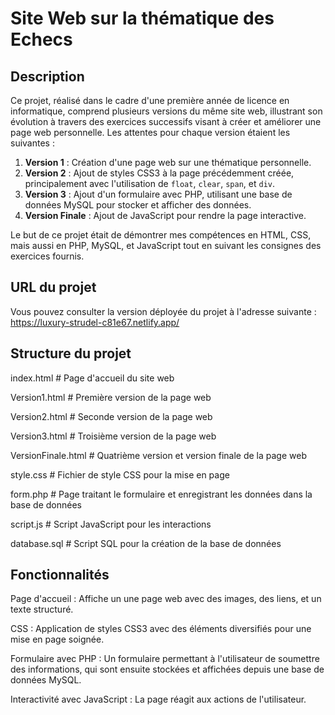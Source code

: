 # Site Web sur la thématique des Echecs

## Description

Ce projet, réalisé dans le cadre d'une première année de licence en informatique, comprend plusieurs versions du même site web, illustrant son évolution à travers des exercices successifs visant à créer et améliorer une page web personnelle. Les attentes pour chaque version étaient les suivantes :

1. **Version 1** : Création d'une page web sur une thématique personnelle.
2. **Version 2** : Ajout de styles CSS3 à la page précédemment créée, principalement avec l'utilisation de `float`, `clear`, `span`, et `div`.
3. **Version 3** : Ajout d'un formulaire avec PHP, utilisant une base de données MySQL pour stocker et afficher des données.
4. **Version Finale** : Ajout de JavaScript pour rendre la page interactive.

Le but de ce projet était de démontrer mes compétences en HTML, CSS, mais aussi en PHP, MySQL, et JavaScript tout en suivant les consignes des exercices fournis.

## URL du projet

Vous pouvez consulter la version déployée du projet à l'adresse suivante :  
https://luxury-strudel-c81e67.netlify.app/

## Structure du projet

index.html # Page d'accueil du site web

Version1.html # Première version de la page web

Version2.html # Seconde version de la page web

Version3.html # Troisième version de la page web

VersionFinale.html # Quatrième version et version finale de la page web

style.css # Fichier de style CSS pour la mise en page

form.php # Page traitant le formulaire et enregistrant les données dans la base de données

script.js # Script JavaScript pour les interactions

database.sql # Script SQL pour la création de la base de données

## Fonctionnalités

Page d'accueil : Affiche un une page web avec des images, des liens, et un texte structuré.

CSS : Application de styles CSS3 avec des éléments diversifiés pour une mise en page soignée.

Formulaire avec PHP : Un formulaire permettant à l'utilisateur de soumettre des informations, qui sont ensuite stockées et affichées depuis une base de données MySQL.

Interactivité avec JavaScript : La page réagit aux actions de l'utilisateur.


